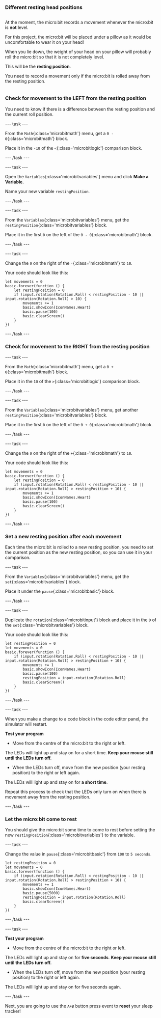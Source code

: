 ### Different resting head positions

<div style="display: flex; flex-wrap: wrap">
<div style="flex-basis: 200px; flex-grow: 1; margin-right: 15px;">

At the moment, the micro:bit records a movement whenever the micro:bit is **not** level.

For this project, the micro:bit will be placed under a pillow as it would be uncomfortable to wear it on your head!

When you lie down, the weight of your head on your pillow will probably roll the micro:bit so that it is not completely level.

This will be the **resting position**. 

You need to record a movement only if the micro:bit is rolled away from the resting position. 

</div>
</div>

### Check for movement to the LEFT from the resting position

You need to know if there is a difference between the resting position and the current roll position.

--- task ---

From the `Math`{:class='microbitmath'} menu, get a `0 - 0`{:class='microbitmath'} block.

Place it in the `-10` of the `<`{:class='microbitlogic'} comparison block.

--- /task ---

--- task ---

Open the `Variables`{:class='microbitvariables'} menu and click **Make a Variable**.

Name your new variable `restingPosition`.

--- /task ---

--- task ---

From the `Variables`{:class='microbitvariables'} menu, get the `restingPosition`{:class='microbitvariables'} block.

Place it in the first `0` on the left of the `0 - 0`{:class='microbitmath'} block.

--- /task ---

--- task ---

Change the `0` on the right of the `-`{:class='microbitmath'} to `10`.

Your code should look like this:

```microbit
let movements = 0
basic.forever(function () {
    let restingPosition = 0
    if (input.rotation(Rotation.Roll) < restingPosition - 10 || input.rotation(Rotation.Roll) > 10) {
        movements += 1
        basic.showIcon(IconNames.Heart)
        basic.pause(100)
        basic.clearScreen()
    }
})
```

--- /task ---

### Check for movement to the RIGHT from the resting position

--- task ---

From the `Math`{:class='microbitmath'} menu, get a `0 + 0`{:class='microbitmath'} block.

Place it in the `10` of the `>`{:class='microbitlogic'} comparison block.

--- /task ---

--- task ---

From the `Variables`{:class='microbitvariables'} menu, get another `restingPosition`{:class='microbitvariables'} block.

Place it in the first `0` on the left of the `0 + 0`{:class='microbitmath'} block.

--- /task ---

--- task ---

Change the `0` on the right of the `+`{:class='microbitmath'} to `10`.

Your code should look like this:

```microbit
let movements = 0
basic.forever(function () {
    let restingPosition = 0
    if (input.rotation(Rotation.Roll) < restingPosition - 10 || input.rotation(Rotation.Roll) > restingPosition + 10) {
        movements += 1
        basic.showIcon(IconNames.Heart)
        basic.pause(100)
        basic.clearScreen()
    }
})
```

--- /task ---

### Set a new resting position after each movement

Each time the micro:bit is rolled to a new resting position, you need to set the current position as the new resting position, so you can use it in your comparison.

--- task ---

From the `Variables`{:class='microbitvariables'} menu, get the `set`{:class='microbitvariables'} block.

Place it under the `pause`{:class='microbitbasic'} block.

--- /task ---

--- task ---

Duplicate the `rotation`{:class='microbitinput'} block and place it in the `0` of the `set`{:class='microbitvariables'} block.

Your code should look like this:

```microbit
let restingPosition = 0
let movements = 0
basic.forever(function () {
    if (input.rotation(Rotation.Roll) < restingPosition - 10 || input.rotation(Rotation.Roll) > restingPosition + 10) {
        movements += 1
        basic.showIcon(IconNames.Heart)
        basic.pause(100)
        restingPosition = input.rotation(Rotation.Roll)
        basic.clearScreen()
    }
})
```

--- /task ---

--- task ---

When you make a change to a code block in the code editor panel, the simulator will restart.

**Test your program**

+ Move from the centre of the micro:bit to the right or left.

The LEDs will light up and stay on for a short time. **Keep your mouse still until the LEDs turn off.**

+ When the LEDs turn off, move from the new position (your resting position) to the right or left again.

The LEDs will light up and stay on for **a short time**.

Repeat this process to check that the LEDs only turn on when there is movement away from the resting position.

--- /task ---

### Let the micro:bit come to rest

You should give the micro:bit some time to come to rest before setting the new `restingPosition`{:class='microbitvariables'} to the variable.

--- task ---

Change the value in `pause`{:class='microbitbasic'} from `100` to `5 seconds`.

```microbit
let restingPosition = 0
let movements = 0
basic.forever(function () {
    if (input.rotation(Rotation.Roll) < restingPosition - 10 || input.rotation(Rotation.Roll) > restingPosition + 10) {
        movements += 1
        basic.showIcon(IconNames.Heart)
        basic.pause(5000)
        restingPosition = input.rotation(Rotation.Roll)
        basic.clearScreen()
    }
})
```

--- /task ---

--- task ---

**Test your program**
+ Move from the centre of the micro:bit to the right or left.

The LEDs will light up and stay on for **five seconds**. **Keep your mouse still until the LEDs turn off.**

+ When the LEDs turn off, move from the new position (your resting position) to the right or left again.

The LEDs will light up and stay on for five seconds again.

--- /task ---

Next, you are going to use the `A+B` button press event to **reset** your sleep tracker!
